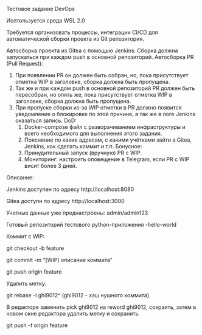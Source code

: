 
Тестовое задание DevOps

Исптользуется среда WSL 2.0

Требуется организовать процессы, интеграции CI/CD для автоматической сборки проекта из Git репозитория.

Автосборка проекта из Gitea с помощью Jenkins: Сборка должна запускаться при каждом push в основной репозиторий.
Автосборка PR (Pull Request):
1. При появлении PR он должен быть собран, но, пока присутствует отметка WIP в заголовке, сборка должна быть пропущена.
2. Так же и при каждом push в основной репозиторий PR должен быть пересобран, но опять же, пока присутствует отметка WIP в заголовке, сборка должна быть пропущена.
3. При пропуске сборки из-за WIP отметки в PR должно появится уведомление о блокировке по этой причине, а так же в логе Jenkins оказаться запись.
DoD:
    1. Docker-compose файл с разворачиванием инфраструктуры и всего необходимого для выполнения этого задания.
    2. Пояснение по какие адресам, с какими учётками зайти в Gitea, Jenkins, как сделать коммит и т.п.
Бонусное:
    1. Принудительный запуск (вручную) PR с WIP.
    2. Мониторинг: настроить оповещение в Telegram, если PR с WIP висит более 3 дней.

Описание:

Jenkins доступен по адресу http://localhost:8080

Gitea доступн по адресу http://localhost:3000

Учетные данные уже преднастроены: admin/admin123

Готовый репозиторий тестового python-приложения -hello-world

Коммит с WIP: 

git checkout -b feature

git commit -m "[WIP] описание коммита"

git push origin feature

Удалить метку:

git rebase -i ghi9012^ (ghi9012 - хэш нушного коммита)

В редакторе заменить pick ghi9012 на reword ghi9012, сохраить, затем в новом окне редактора удалить метку и сохранить.

git push -f origin feature
